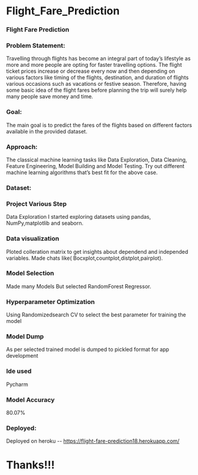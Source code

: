 # Flight_Fare_Prediction
### Flight Fare Prediction
### Problem Statement:
Travelling through flights has become an integral part of today’s lifestyle as more and more people are opting for faster travelling options. The flight ticket prices increase or decrease every now and then depending on various factors like timing of the flights, destination, and duration of flights various occasions such as vacations or festive season. Therefore, having some basic idea of the flight fares before planning the trip will surely help many people save money and time.

### Goal:
The main goal is to predict the fares of the flights based on different factors available in the provided dataset.

### Approach:
The classical machine learning tasks like Data Exploration, Data Cleaning, Feature Engineering, Model Building and Model Testing. Try out different machine learning algorithms that’s best fit for the above case.

### Dataset:


### Project Various Step
Data Exploration
I started exploring datasets using pandas, NumPy,matplotlib and seaborn.

### Data visualization
Ploted colleration matrix to get insights about dependend and independed variables. Made chats like( Bocxplot,countplot,distplot,pairplot).

### Model Selection
Made many Models But selected RandomForest Regressor.

### Hyperparameter Optimization
Using Randomizedsearch CV to select the best parameter for training the model

### Model Dump
As per selected trained model is dumped to pickled format for app development

### Ide used
Pycharm

### Model Accuracy
80.07%

### Deployed:
Deployed on heroku -- https://flight-fare-prediction18.herokuapp.com/

# Thanks!!!
